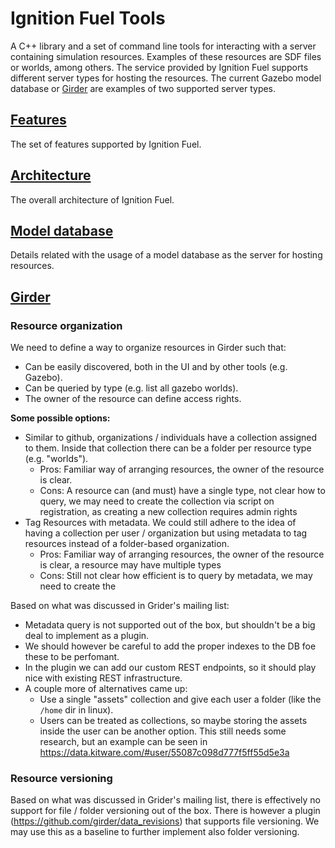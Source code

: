# Ignition Fuel Tools

A C++ library and a set of command line tools for interacting with a server containing simulation resources. Examples of these resources are SDF files or worlds, among others. The service provided by Ignition Fuel supports different server types for hosting the resources. The current Gazebo model database or [Girder](https://girder.readthedocs.io/en/latest/) are examples of two supported server types.


## [Features](https://github.com/osrf-migration/ign-fuel-tools-wiki/blob/master/features.md)
The set of features supported by Ignition Fuel.

## [Architecture](https://github.com/osrf-migration/ign-fuel-tools-wiki/blob/master/architecture.md)
The overall architecture of Ignition Fuel.

## [Model database](https://github.com/osrf-migration/ign-fuel-tools-wiki/blob/master/model_database.md)
Details related with the usage of a model database as the server for hosting resources.

## [Girder](https://github.com/osrf-migration/ign-fuel-tools-wiki/blob/master/girder.md)

### Resource organization

We need to define a way to organize resources in Girder such that:

- Can be easily discovered, both in the UI and by other tools (e.g. Gazebo).
- Can be queried by type (e.g. list all gazebo worlds).
- The owner of the resource can define access rights.

**Some possible options:**

- Similar to github, organizations / individuals have a collection assigned to them. Inside that collection there can be a folder per resource type (e.g. "worlds").
    - Pros: Familiar way of arranging resources, the owner of the resource is clear.
    - Cons: A resource can (and must) have a single type, not clear how to query, we may need to create the collection via script on registration, as creating a new collection requires admin rights
- Tag Resources with metadata. We could still adhere to the idea of having a collection per user / organization but using metadata to tag resources instead of a folder-based organization. 
    - Pros: Familiar way of arranging resources, the owner of the resource is clear, a resource may have multiple types 
    - Cons: Still not clear how efficient is to query by metadata, we may need to create the 

Based on what was discussed in Grider's mailing list:

- Metadata query is not supported out of the box, but shouldn't be a big deal to implement as a plugin.
- We should however be careful to add the proper indexes to the DB foe these to be perfomant.
- In the plugin we can add our custom REST endpoints, so it should play nice with existing REST infrastructure.
- A couple more of alternatives came up:
    - Use a single "assets" collection and give each user a folder (like the `/home` dir in linux).
    - Users can be treated as collections, so maybe storing the assets inside the user can be another option. This still needs some research, but an example can be seen in https://data.kitware.com/#user/55087c098d777f5ff55d5e3a


### Resource versioning

Based on what was discussed in Grider's mailing list, there is effectively no support for file / folder versioning out of the box. There is however a plugin (https://github.com/girder/data_revisions) that supports file versioning. We may use this as a baseline to further implement also folder versioning.